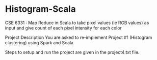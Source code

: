 # Histogram-Scala
CSE 6331 : Map Reduce in Scala to take pixel values (ie RGB values) as input and give count of each pixel intensity for each color

Project Description
You are asked to re-implement Project #1 (Histogram clustering) using Spark and Scala. 

Steps to setup and run the project are given in the project4.txt file.
